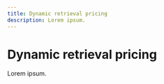 ```yaml
---
title: Dynamic retrieval pricing
description: Lorem ipsum.
---
```


# Dynamic retrieval pricing

Lorem ipsum.

